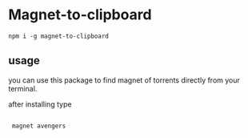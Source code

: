 # Magnet-to-clipboard

```
npm i -g magnet-to-clipboard

```

## usage

you can use this package to find magnet of torrents directly from your terminal.

after installing type

```

 magnet avengers

```
